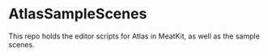 # AtlasSampleScenes
This repo holds the editor scripts for Atlas in MeatKit, as well as the sample scenes.
